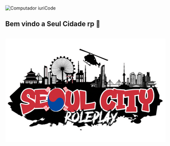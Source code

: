 <img src="/profile/images/standard.gif" align="center" alt="Computador iuriCode">

## Bem vindo a Seul Cidade rp 🚀

<br>

<img src="/profile/images/logo.PNG"  align="center" alt="Computador iuriCode">

